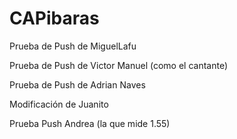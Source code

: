 # CAPibaras

Prueba de Push de MiguelLafu

Prueba de Push de Victor Manuel (como el cantante)

Prueba de Push de Adrian Naves

Modificación de Juanito

Prueba Push Andrea (la que mide 1.55)

